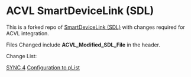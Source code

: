 # ACVL SmartDeviceLink (SDL)

This is a forked repo of [SmartDeviceLink (SDL)](https://github.com/smartdevicelink/sdl_ios) with changes required for ACVL integration.

Files Changed include **ACVL_Modified_SDL_File** in the header.

Change List:

[SYNC 4](https://github.ford.com/FordMobile/sdl_ag/pull/1)
[Configuration to pList](https://github.ford.com/FordMobile/sdl_ag/pull/2)
